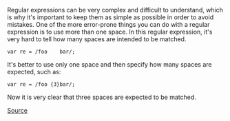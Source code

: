 Regular expressions can be very complex and difficult to understand, which is why it's important to keep them as simple as possible in order to avoid mistakes. One of the more error-prone things you can do with a regular expression is to use more than one space.
In this regular expression, it's very hard to tell how many spaces are intended to be matched. 

```
var re = /foo    bar/;
```

It's better to use only one space and then specify how many spaces are expected, such as:

```
var re = /foo {3}bar/;
```

Now it is very clear that three spaces are expected to be matched.

[Source](http://eslint.org/docs/rules/no-regex-spaces)
